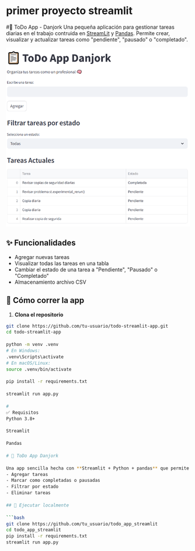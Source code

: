 # primer proyecto streamlit
#📝 ToDo App - Danjork
Una pequeña aplicación para gestionar tareas diarias en el trabajo contruida en [StreamLit](https://streamlit.io/) y [Pandas](https://pandas.pydata.org/). Permite crear, visualizar y actualizar tareas como "pendiente", "pausado" o "completado".

![img.png](img.png)

## ✨ Funcionalidades

- Agregar nuevas tareas
- Visualizar todas las tareas en una tabla
- Cambiar el estado de una tarea a "Pendiente", "Pausado" o "Completado"
- Almacenamiento archivo CSV

## 🏃 Cómo correr la app

1. **Clona el repositorio**

```bash
git clone https://github.com/tu-usuario/todo-streamlit-app.git
cd todo-streamlit-app

python -m venv .venv
# En Windows:
.venv\Scripts\activate
# En macOS/Linux:
source .venv/bin/activate

pip install -r requirements.txt

streamlit run app.py

#
✅ Requisitos
Python 3.8+

Streamlit

Pandas

# 📝 ToDo App Danjork

Una app sencilla hecha con **Streamlit + Python + pandas** que permite:
- Agregar tareas
- Marcar como completadas o pausadas
- Filtrar por estado
- Eliminar tareas

## 🚀 Ejecutar localmente

```bash
git clone https://github.com/tu_usuario/todo_app_streamlit
cd todo_app_streamlit
pip install -r requirements.txt
streamlit run app.py
